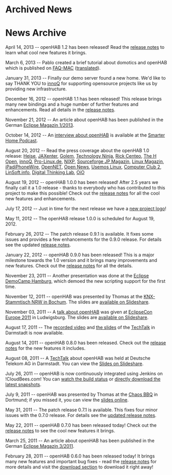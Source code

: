 # Archived News

# News Archive

April 14, 2013 -- openHAB 1.2 has been released! Read the [release notes](ReleaseNotes12) to learn what cool new features it brings.

March 6, 2013 -- Pablo created a brief tutorial about domotics and openHAB which is published on [FAQ-MAC](http://www.faq-mac.com/tutoriales/smarthome-tu-propio-sistema-domotico-ios-mac-pablo-romeu/49653) ([translated](http://t.co/RXs4eRQSBb)).

January 31, 2013 -- Finally our demo server found a new home. We'd like to say THANK YOU to [innoQ](http://www.innoq.com) for supporting opensource projects like us by providing new infrastructure.

December 16, 2012 -- openHAB 1.1 has been released! This release brings many new bindings and a huge number of further features and enhancements. Read all details in the [release notes](http://code.google.com/p/openhab/wiki/ReleaseNotes11).

November 21, 2012 -- An article about openHAB has been published in the German [Eclipse Magazin 1/2013](http://it-republik.de/jaxenter/artikel/openHAB-Die-Welt-der-Dinge-in-der-Hand-5542.html).

October 14, 2012 -- An [interview about openHAB](http://podcast.smarter-home.at/sh012/) is available at the [Smarter Home Podcast](http://podcast.smarter-home.at/).

August 20, 2012 -- Read the press coverage about the openHAB 1.0 release: [Heise](http://www.heise.de/newsticker/meldung/Quelloffene-Heimautomatisierung-mit-openHAB-1-0-1670540.html), [JAXenter](http://it-republik.de/jaxenter/news/openHAB-1.0-Heimautomatisierung-%E0-la-Open-Source-064295.html), [Golem](http://www.golem.de/news/openhab-1-0-offene-plattform-fuer-die-heimautomation-1208-93960.html), [Technology Ninja](http://www.schrankmonster.de/2012/08/20/openhab/), [Rick Centeo](http://rickcenteno.wordpress.com/2012/08/21/openhab-aycontrol-and-openremote/), [The H Open](http://www.h-online.com/open/news/item/Version-1-0-of-openHAB-home-automation-bus-arrives-1671163.html), [innoQ](http://www.innoq.com/de/news/openhab-1-0-heimautomatisierung-a-la-open-source), [Pro-Linux.de](http://www.pro-linux.de/news/1/18764/openhab-offene-plattform-fuer-heimautomation.html), [NIXP](http://www.nixp.ru/news/openHAB-1-0-Open-Source-платформа-на-Java-для-организации-умного-дома.html), [Sourceforge JP Magazin](http://sourceforge.jp/magazine/12/08/22/0553240), [Linux Magazin](http://www.linuxnewmedia.com.br/lm/noticia/uma_casa_em_codigo_aberto_com_o_openhab), [iPadiPhoneWire](http://app.iwire.jp/apps/492054521/openHAB), [OpenNET](http://www.opennet.ru/opennews/art.shtml?num=34662), [Open News](http://www.open-news.lv/8715-openhab-1-0-atverta-platforma-gudras-majas-vadisanai), [Usemos Linux](http://usemoslinux.blogspot.com/2012/08/openhab-automatizacion-del-hogar-al.html), [Computer Club 2](http://www.cczwei.de/index.php?id=issuearchive&issueid=419), [LinSoft.info](http://linsoft.info/soft/openhab.html), [Digital Thinking Lab](http://dtl.dhbw-vs.de/blog/2012/08/24/heimautomatisierung-mit-openhab/), [OiO](http://blog.oio.de/2011/08/19/osgi-basierte-heimautomatisierung/)

August 19, 2012 -- openHAB 1.0.0 has been released! After 2.5 years we finally call it a 1.0 release - thanks to everybody who has contributed to this project to make this possible! Check out the [release notes](http://code.google.com/p/openhab/wiki/ReleaseNotes10) for all the cool new features and enhancements.

July 17, 2012 -- Just in time for the next release we have a <a href="http://wiki.openhab.googlecode.com/hg/images/openHAB_Logo.png">new project logo</a>!

May 11, 2012 -- The openHAB release 1.0.0 is scheduled for August 19, 2012.

February 26, 2012 -- The patch release 0.9.1 is available. It fixes some issues and provides a few enhancements for the 0.9.0 release. For details see the updated [release notes](ReleaseNotes09).

January 22, 2012 -- openHAB 0.9.0 has been released! This is a major milestone towards the 1.0 version and it brings many improvements and new features. Check out the [release notes](ReleaseNotes09) for all the details.

November 23, 2011 -- Another presentation was done at the [Eclipse DemoCamp Hamburg](http://wiki.eclipse.org/Eclipse_DemoCamps_November_2011/Hamburg), which demoed the new scripting support for the first time.

November 12, 2011 -- openHAB was presented by Thomas at the [KNX-Stammtisch NRW in Bochum](http://knx-user-forum.de/knxuf-stammtische/15195-stammtisch-ruhrgebiet-2011-a.html). The slides are [available on Slideshare](http://www.slideshare.net/teichsta/openhab-knx-stammtisch-nrw-12112011).

November 03, 2011 -- A [talk about openHAB](http://www.eclipsecon.org/europe2011/sessions/eclipsehome-%E2%80%93-home-automation-practice) was given at [EclipseCon Europe 2011](http://www.eclipsecon.org/europe2011/) in Ludwigsburg. The slides are [available on Slideshare](http://www.slideshare.net/xthirtynine/openhab-ece2011).

August 17, 2011 -- The [recorded video](http://www.youtube.com/watch?v=m6A-Zew0DBc) and [the slides](http://www.developergarden.com/fileadmin/microsites/ApiProject/Dokumente/Dokumentation/PDFs/Presentations/openhab_techtalk.pdf) of the [TechTalk](http://www.developergarden.com/apis/techtalk/openhab-home-automation-in-practice) in Darmstadt is now available.

August 14, 2011 -- openHAB 0.8.0 has been released. Check out the [release notes](ReleaseNotes08) for the new features it includes.

August 08, 2011 -- A [TechTalk](http://www.developergarden.com/apis/techtalk/openhab-home-automation-in-practice) about openHAB was held at Deutsche Telekom AG in Darmstadt. You can view the [Slides on Slideshare](http://www.slideshare.net/xthirtynine/openhab-techtalk-developergarden-darmstadt).

July 26, 2011 -- openHAB is now continuously integrated using Jenkins on !CloudBees.com! You can [watch the build status](https://openhab.ci.cloudbees.com/) or [directly download the latest snapshots](https://openhab.ci.cloudbees.com/job/openHAB/lastSuccessfulBuild/artifact/distribution/target/).

July 9, 2011 -- openHAB was presented by Thomas at the [Chaos BBQ](http://bbq.ctdo.de) in Dortmund; if you missed it, you can view the [slides online](http://www.slideshare.net/teichsta/openhab-chaos-bbq-dortmund).

May 31, 2011 -- The patch release 0.7.1 is available. This fixes four minor issues with the 0.7.0 release. For details see the [updated release notes](RelaseNotes070).

May 22, 2011 -- openHAB 0.7.0 has been released today! Check out the [release notes](RelaseNotes070) to see the cool new features it brings.

March 25, 2011 -- An article about openHAB has been published in the German [Eclipse Magazin 3/2011](http://it-republik.de/jaxenter/artikel/Home-Smart-Home-Heimautomatisierung-mit-OSGi-3833.html).

February 28, 2011 -- openHAB 0.6.0 has been released today! It brings many new features and important bug fixes - read the [release notes](ReleaseNotes060) for more details and visit the [download section](http://code.google.com/p/openhab/downloads/list) to download it right away!